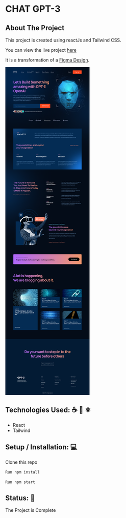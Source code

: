 # CHAT GPT-3 

## About The Project

This project is created using reactJs and Tailwind CSS. 

You can view the live project [here](https://jumaantony.github.io/gpt-3/)

It is a transformation of a [Figma Design](https://www.figma.com/file/lz9lLpFHMxHm2odnwM3R0z/gpt3?node-id=0%3A15&t=BfNdVveop8rOXOJR-0).

![Alt text](./gpt3.png)

## Technologies Used: ☕️ 🐍 ⚛️
- React
- Tailwind

## Setup / Installation: 💻
Clone this repo
```bash
Run npm install
```

```bash
Run npm start
```
## Status: 📶

The Project is Complete

